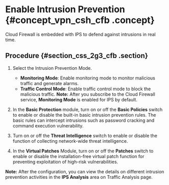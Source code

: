 # Enable Intrusion Prevention {#concept_vpn_csh_cfb .concept}

Cloud Firewall is embedded with IPS to defend against intrusions in real time.

## Procedure {#section_css_2g3_cfb .section}

1.  Select the Intrusion Prevention Mode.

    -   **Monitoring Mode**: Enable monitoring mode to monitor malicious traffic and generate alarms.
    -   **Traffic Control Mode**: Enable traffic control mode to block the malicious traffic.
    **Note:** After you subscribe to the Cloud Firewall service, **Monitoring Mode** is enabled for IPS by default.

2.  In the **Basic Protection** module, turn on or off the **Basic Policies** switch to enable or disable the built-in basic intrusion prevention rules. The basic rules can intercept intrusions such as password cracking and command execution vulnerability.
3.  Turn on or off the **Threat Intelligence** switch to enable or disable the function of collecting network-wide threat intelligence.
4.  In the **Virtual Patches** Module, turn on or off the **Patches** switch to enable or disable the installation-free virtual patch function for preventing exploitation of high-risk vulnerabilities.

**Note:** After the configuration, you can view the details on different intrusion prevention activities in the **IPS Analysis** area on Traffic Analysis page.

